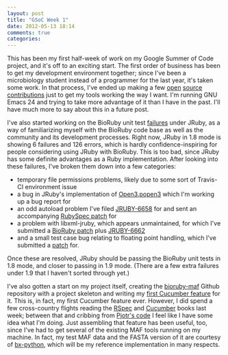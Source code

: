 ```yaml
---
layout: post
title: "GSoC Week 1"
date: 2012-05-13 18:14
comments: true
categories:
---
```


This has been my first half-week of work on my Google Summer of Code
project, and it's off to an exciting start. The first order of
business has been to get my development environment together; since
I've been a microbiology student instead of a programmer for the last
year, it's taken some work. In that process, I've ended up making a
few [open](https://github.com/michaelklishin/cucumber.el/pull/21)
[source](https://github.com/nibrahim/Hyde/pull/6)
[contributions](https://github.com/nibrahim/Hyde/pull/7) just to get
my tools working the way I want. I'm running GNU Emacs 24 and trying
to take more advantage of it than I have in the past. I'll have much
more to say about this in a future post.

I've also started working on the BioRuby unit test
[failures](http://travis-ci.org/#!/bioruby/bioruby/jobs/1296529) under
JRuby, as a way of familiarizing myself with the BioRuby code base as
well as the community and its development processes. Right now, JRuby
in 1.8 mode is showing 6 failures and 126 errors, which is hardly
confidence-inspiring for people considering using JRuby with
BioRuby. This is too bad, since JRuby has some definite advantages as
a Ruby implementation. After looking into these failures, I've broken them
down into a few categories:

  * temporary file permissions problems, likely due to some sort of Travis-CI
    environment issue
  * a bug in JRuby's implementation of
    [Open3.popen3](http://ruby-doc.org/stdlib-1.8.7/libdoc/open3/rdoc/Open3.html#method-c-popen3)
    which I'm working up a bug report for
  * an odd autoload problem I've filed
    [JRUBY-6658](https://jira.codehaus.org/browse/JRUBY-6658) for and
    sent an accompanying
    [RubySpec patch](https://github.com/rubyspec/rubyspec/pull/136)
    for
  * a problem with libxml-jruby, which appears unmaintained, for which
    I've submitted a
    [BioRuby patch](https://github.com/bioruby/bioruby/pull/55) plus
    [JRUBY-6662](http://jira.codehaus.org/browse/JRUBY-6662)
  * and a small test case bug relating to floating point handling,
    which I've submitted a
    [patch](https://github.com/bioruby/bioruby/pull/54) for.
    
Once these are resolved, JRuby should be passing the BioRuby unit
tests in 1.8 mode, and closer to passing in 1.9 mode. (There are a few
extra failures under 1.9 that I haven't sorted through yet.)
  
I've also gotten a start on my project itself, creating the
[bioruby-maf](https://github.com/csw/bioruby-maf) Github repository
with a project skeleton and writing my
[first Cucumber feature](https://github.com/csw/bioruby-maf/blob/79004f9b75c1e33f9b265a1a97241d3c9d382997/features/maf-to-fasta.feature)
for it. This is, in fact, my first Cucumber feature ever. However, I
did spend a few cross-country flights reading the
[RSpec](http://pragprog.com/book/achbd/the-rspec-book) and
[Cucumber](http://pragprog.com/book/hwcuc/the-cucumber-book) books
last week; between that and cribbing from
[Pjotr's code](https://github.com/pjotrp/bioruby-alignment/tree/master/features)
I feel like I have some idea what I'm doing. Just assembling that
feature has been useful, too, since I've had to get several of the
existing MAF tools running on my machine. In fact, my test MAF data and
the FASTA version of it are courtesy of
[bx-python](https://bitbucket.org/james_taylor/bx-python/wiki/Home),
which will be my reference implementation in many respects.
